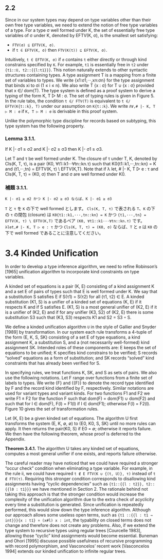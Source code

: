 ## 2.2

Since in our system types may depend on type variables other than their own free type variables, we need to extend the notion of free type variables of a type.
For a type σ well formed under K, the set of essentially free type variables of σ under K, denoted by EFTV(K, σ), is the smallest set satisfying:

- `FTV(σ) ⊆ EFTV(K, σ)`.
- if `t ∈ EFTV(K, σ)` then `FTV(K(t)) ⊆ EFTV(K, σ)`.

Intuitively, `t ∈ EFTV(K, σ)` if `σ` contains `t` either directly or through kind constrains specified by `K`.
For example, `t1` is essentially free in `t2` under `{t1::U, t2::{{l:t1}}}`.
This notion naturally extends to other syntactic structures containing types.
A type assignment T is a mapping from a finite set of variables to types.
We write {x1:σ1,···,xn:σn} for the type assignment that binds xi to σi (1 ≤ i ≤ n).
We also write T {x : σ} for T ∪ {x : σ} provided that x ∈/ dom(T).
The type system is defined as a proof system to derive a typing of the form K, T ▷ M : σ.
The set of typing rules is given in Figure 5.
In the rule tabs, the condition `t ∈/ FTV(T)` is equivalent to `t ∈/ EFTV(K{t::k}, T)` under our assumption on `K{t::k}`.
We write `Λ∀,# |- K, T ▷ M : σ` if `K, T ▷ M : σ` is derivable in this proof system.

Unlike the polymorphic type discipline for records based on subtyping, this type system has the following property.

### Lemma 3.1.1.

  If K |- σ1 ≥ σ2 and K |- σ2 ≥ σ3 then K |- σ1 ≥ σ3.

Let T and τ be well formed under K.
The closure of τ under T, K, denoted by Cls(K, T, τ), is a pair (K0, ∀t1::k1···∀tn::kn.τ) such that K0{t1::k1,···,tn::kn} = K and {t1,···,tn} = EFTV(K, τ) \ EFTV(K,T).
Note that if λ let, # |- K, T ▷ e : τ and Cls(K, T, τ) = (K0, σ) then T and σ are well formed under K0.

### 補題 3.1.1.

    K |- σ1 ≥ σ2 かつ K |- σ2 ≥ σ3 ならば、K |- σ1 ≥ σ3

`T` と `τ` を `K` の下で well formed とします。
`Cls(K, T, τ)` で表される `T`、`K` の下の `τ` の閉包 (closure) は `K0{t1::k1,···,tn::kn} = K` かつ `{t1,···,tn} = EFTV(K, τ) \ EFTV(K,T)` であるペア `(K0, ∀t1::k1···∀tn::kn.τ)` です。
`λlet,# |- K, T ▷ e : τ` かつ `Cls(K, T, τ) = (K0, σ)` ならば、`T` と `σ` は `K0` の下で well formed であることに注意してください。

# 3.4 Kinded Unification

In order to develop a type inference algorithm, we need to refine Robinson’s [1965] unification algorithm to incorporate kind constraints on type variables.

A kinded set of equations is a pair (K, E) consisting of a kind assignment K and a set E of pairs of types such that E is well formed under K.
We say that a substitution S satisfies E if S(τ1) = S(τ2) for all (τ1, τ2) ∈ E.
A kinded substitution (K1, S) is a unifier of a kinded set of equations (K, E) if it respects K and if S satisfies E.
(K1, S) is a most general unifier of (K2, E) if it is a unifier of (K2, E) and if for any unifier (K3, S2) of (K2, E) there is some substitution S3 such that (K3, S3) respects K1 and S2 = S3 ◦ S.

We define a kinded unification algorithm `U` in the style of Gallier and Snyder [1989] by transformation.
In our system each rule transforms a 4-tuple of the form (E, K, S, SK) consisting of a set E of type equations, a kind assignment K, a substitution S, and a (not necessarily well-formed) kind assignment SK.
Intended roles of these components are: E keeps the set of equations to be unified; K specifies kind constrains to be verified; S records “solved” equations as a form of substitution; and SK records “solved” kind constraints that has already been verified for S.

In specifying rules, we treat functions K, SK, and S as sets of pairs.
We also use the following notations.
Let F range over functions from a finite set of labels to types.
We write {F} and {{F}} to denote the record type identified by F and the record kind identified by F, respectively.
Similar notations are used for variant types and variant kinds.
For two functions F1 and F2 we write F1 ± F2 for the function F such that dom(F) = dom(F1) ∪ dom(F2) and such that for l ∈ dom(F), F(l) = F1(l) if l ∈ dom(F1); otherwise F(l) = F2(l).
Figure 10 gives the set of transformation rules.

Let (K, E) be a given kinded set of equations.
The algorithm U first transforms the system (E, K, ∅, ∅) to (E0, K0, S, SK) until no more rules can apply.
It then returns the pair(K0, S) if E0 = ∅; otherwise it reports failure.
We then have the following theorem, whose proof is deferred to the Appendix.

**Theorem 3.4.1.** The algorithm U takes any kinded set of equations, computes a most general unifier if one exists, and reports failure otherwise.

The careful reader may have noticed that we could have required a stronger “occur check” condition when eliminating a type variable.
For example, in the rule ii, we could have required `t ∉ E FTV(K ∪ {(t, U)}, τ)` instead of `t ∉ FTV(τ)`.
Requiring this stronger condition corresponds to disallowing kind assignments having “cyclic dependencies” such as `{t1::{{l : t2}}, t2::{{l0 : t1}}}` we have mentioned in Section 2.
The rationale behind not taking this approach is that the stronger condition would increase the complexity of the unification algorithm due to the extra check of acyclicity every time a substitution is generated.
Since unification is repeatedly performed, this would slow down the type inference algorithm. Although our approach allows some useless open terms, such as `{t1 ::{{l : t1 → int}}}{x : t1} ¤ (x#l) x : int`, the typability on closed terms does not change and therefore does not create any problems.
Also, if we extend the type system to recursive types using regular trees [Courcelle 1983], allowing those “cyclic” kind assignments would become essential.
Buneman and Ohori [1995] discusse possible usefulness of recursive programming with record polymorphism, and Vasconcelos’ recent work [Vasconcelos 1994] extends our kinded unification to infinite regular trees.

